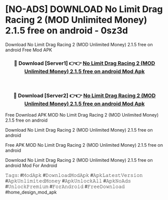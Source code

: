 # [NO-ADS] DOWNLOAD No Limit Drag Racing 2 (MOD Unlimited Money) 2.1.5 free on android - 0sz3d
Download No Limit Drag Racing 2 (MOD Unlimited Money) 2.1.5 free on android Free Mod APK

<div align="center">
<h3>🔴 Download [Server1] 👉👉 <a href="https://apk-comot.site?title=No_Limit_Drag_Racing_2_(MOD_Unlimited_Money)_2.1.5_free_on_android">No Limit Drag Racing 2 (MOD Unlimited Money) 2.1.5 free on android Mod Apk</a></h3><br>

<h3>🔴 Download [Server2] 👉👉 <a href="https://apk-comot.site?title=No_Limit_Drag_Racing_2_(MOD_Unlimited_Money)_2.1.5_free_on_android">No Limit Drag Racing 2 (MOD Unlimited Money) 2.1.5 free on android Mod Apk</a></h3>
</div>


Free Download APK MOD No Limit Drag Racing 2 (MOD Unlimited Money) 2.1.5 free on android

Download No Limit Drag Racing 2 (MOD Unlimited Money) 2.1.5 free on android 

Free APK MOD No Limit Drag Racing 2 (MOD Unlimited Money) 2.1.5 free on android 

Download No Limit Drag Racing 2 (MOD Unlimited Money) 2.1.5 free on android Mod For Android

𝚃𝚊𝚐𝚜: #𝙼𝚘𝚍𝙰𝚙𝚔 #𝙳𝚘𝚠𝚗𝚕𝚘𝚊𝚍𝙼𝚘𝚍𝙰𝚙𝚔 #𝙰𝚙𝚔𝙻𝚊𝚝𝚎𝚜𝚝𝚅𝚎𝚛𝚜𝚒𝚘𝚗 #𝙰𝚙𝚔𝚄𝚗𝚕𝚒𝚖𝚒𝚝𝚎𝚍𝙼𝚘𝚗𝚎𝚢 #𝙰𝚙𝚔𝚄𝚗𝚕𝚘𝚌𝚔𝙰𝚕𝚕 #𝙰𝚙𝚔𝙽𝚘𝙰𝚍𝚜 #𝚄𝚗𝚕𝚘𝚌𝚔𝙿𝚛𝚎𝚖𝚒𝚞𝚖 #𝙵𝚘𝚛𝙰𝚗𝚍𝚛𝚘𝚒𝚍 #𝙵𝚛𝚎𝚎𝙳𝚘𝚠𝚗𝚕𝚘𝚊𝚍 #home_design_mod_apk